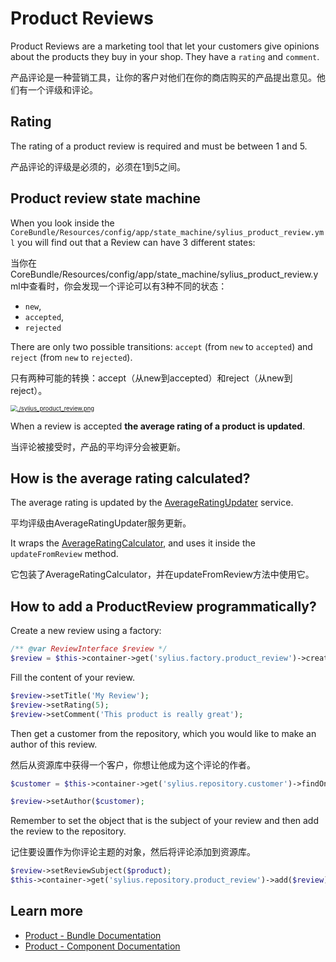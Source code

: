 # Product Reviews

Product Reviews are a marketing tool that let your customers give opinions about the products they buy in your shop. They have a `rating` and `comment`.

产品评论是一种营销工具，让你的客户对他们在你的商店购买的产品提出意见。他们有一个评级和评论。



## Rating

The rating of a product review is required and must be between 1 and 5.

产品评论的评级是必须的，必须在1到5之间。



## Product review state machine

When you look inside the `CoreBundle/Resources/config/app/state_machine/sylius_product_review.yml` you will find out that a Review can have 3 different states:

当你在CoreBundle/Resources/config/app/state_machine/sylius_product_review.yml中查看时，你会发现一个评论可以有3种不同的状态：

- `new`,
- `accepted`,
- `rejected`

There are only two possible transitions: `accept` (from `new` to `accepted`) and `reject` (from `new` to `rejected`).

只有两种可能的转换：accept（从new到accepted）和reject（从new到reject）。

[<img src="https://docs.sylius.com/en/1.12/_images/sylius_product_review.png" alt="./sylius_product_review.png" style="zoom: 67%;" />](https://docs.sylius.com/en/1.12/_images/sylius_product_review.png)

When a review is accepted **the average rating of a product is updated**.

当评论被接受时，产品的平均评分会被更新。



## How is the average rating calculated?

The average rating is updated by the [AverageRatingUpdater](https://github.com/Sylius/Sylius/blob/master/src/Sylius/Bundle/ReviewBundle/Updater/AverageRatingUpdater.php) service.

平均评级由AverageRatingUpdater服务更新。

It wraps the [AverageRatingCalculator](https://github.com/Sylius/Sylius/blob/master/src/Sylius/Component/Review/Calculator/AverageRatingCalculator.php), and uses it inside the `updateFromReview` method.

它包装了AverageRatingCalculator，并在updateFromReview方法中使用它。



## How to add a ProductReview programmatically?

Create a new review using a factory:

```php
/** @var ReviewInterface $review */
$review = $this->container->get('sylius.factory.product_review')->createNew();
```



Fill the content of your review.

```php
$review->setTitle('My Review');
$review->setRating(5);
$review->setComment('This product is really great');
```



Then get a customer from the repository, which you would like to make an author of this review.

然后从资源库中获得一个客户，你想让他成为这个评论的作者。

```php
$customer = $this->container->get('sylius.repository.customer')->findOneBy(['email' => 'john.doe@test.com']);

$review->setAuthor($customer);
```



Remember to set the object that is the subject of your review and then add the review to the repository.

记住要设置作为你评论主题的对象，然后将评论添加到资源库。

```php
$review->setReviewSubject($product);
$this->container->get('sylius.repository.product_review')->add($review);
```



## Learn more

- [Product - Bundle Documentation](https://docs.sylius.com/en/1.12/components_and_bundles/bundles/SyliusProductBundle/index.html)
- [Product - Component Documentation](https://docs.sylius.com/en/1.12/components_and_bundles/components/Product/index.html)
